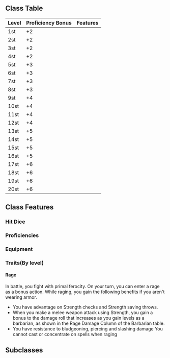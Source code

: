## **Class Table**

| Level             | Proficiency Bonus | Features          | 
| ----------------- | ----------------- | ----------------- |
| 1st               | +2 ||
| 2st               | +2 ||
| 3st               | +2 ||
| 4st               | +2 ||
| 5st               | +3 ||
| 6st               | +3 ||
| 7st               | +3 ||
| 8st               | +3 ||
| 9st               | +4 ||
| 10st              | +4 ||
| 11st              | +4 ||
| 12st              | +4 ||
| 13st              | +5 ||
| 14st              | +5 ||
| 15st              | +5 ||
| 16st              | +5 ||
| 17st              | +6 ||
| 18st              | +6 ||
| 19st              | +6 ||
| 20st              | +6 ||


## **Class Features**
### Hit Dice
### Proficiencies
### Equipment
### Traits(By level)
#### Rage
In battle, you fight with primal ferocity. On your turn, you can enter a rage as a bonus action.
While raging, you gain the following benefits if you aren't wearing armor.
- You have advantage on Strength checks and Strength saving throws.
- When you make a melee weapon attack using Strength, you gain a bonus to the damage roll that increases as you gain levels as a barbarian, as shown in the Rage Damage Column of the Barbarian table.
- You have resistance to bludgeoning, piercing and slashing damage
You cannot cast or concentrate on spells when raging

## **Subclasses**
